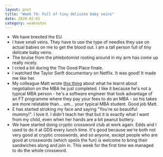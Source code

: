 ```yaml
---
layout: post
title: "Week 74: Full of tiny delicate baby veins"
date: 2020-02-01
category: weaknotes
---
```


* We have brexited the EU.
* I have small veins. They have to use the type of needles they use on actual babies on me to get the blood out. I am a tall person full of tiny delicate baby veins.
* The bruise from the phlebotomist rooting around in my arm has come up really nicely.
* I cried a bit during the The Good Place finale.
* I watched the Taylor Swift documentary on Netflix. It was good! It made me like her.
* My colleague Matt wrote [this thing](https://mattandre.ws/2020/01/8-tips-for-better-negotiation/) about what he learnt about negotiation on the MBA he just completed. I like it because he's not a typical MBA person - he's a software engineer that took advantage of an FT programme where they pay your fees to do an MBA - so his takes are more relatable than... um... your typical MBA student. Good job Matt.
* E has started stroking my face and saying "You're so beautiful mummy!". I love it. I didn't teach her that but it is exactly what I want from my child, even when her hands are a bit peanut buttery.
* We have started doing cryptic crossword club at work again. Edds and I used to do it at GDS every lunch time. It's good because we're both not very good at cryptic crosswords, and so anyone, except people who are good at crosswords (which spoils the fun) is welcome to bring their sandwiches along and join in. This week for the first time we managed to do the whole crossword.
